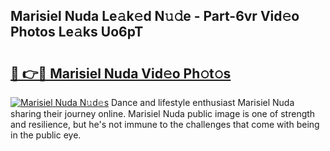 ## Marisiel Nuda Le𝚊k𝚎d N𝚞𝚍e - Part-6vr Vid𝚎o Photos Le𝚊ks Uo6pT

# <h2><a href="http://fberal.evod.top/?m=Marisiel+Nuda">🔗 👉🔴 Marisiel Nuda Vid𝚎o Ph𝚘t𝚘s</a></h2>

[![Marisiel Nuda N𝚞d𝚎s](https://i.imgur.com/8V9OHl7.gif)](http://fberal.evod.top/?m=Marisiel+Nuda)
Dance and lifestyle enthusiast Marisiel Nuda sharing their journey online. Marisiel Nuda public image is one of strength and resilience, but he's not immune to the challenges that come with being in the public eye. 
